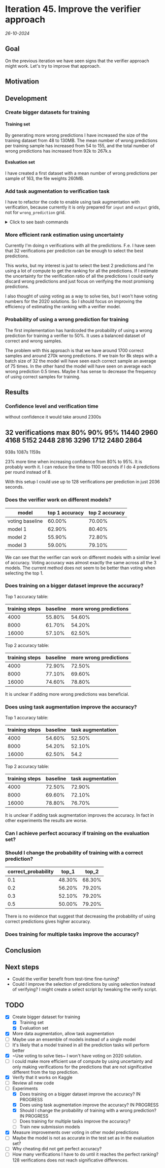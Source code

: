 # Iteration 45. Improve the verifier approach

_26-10-2024_

## Goal

On the previous iteration we have seen signs that the verifier approach might work. Let's try to improve that approach.

## Motivation

## Development

### Create bigger datasets for training

#### Training set

By generating more wrong predictions I have increased the size of the training dataset from 48 to 130MB.
The mean number of wrong predictions per training sample has increased from 54 to 155, and the total
number of wrong predictions has increased from 92k to 267k.s

#### Evaluation set

I have created a first dataset with a mean number of wrong predictions per sample of 163, the file
weights 260MB.

### Add task augmentation to verification task

I have to refactor the code to enable using task augmentation with verification, because currently
it is only prepared for `input` and `output` grids, not for `wrong_prediction` grid.

<details>
  <summary>Click to see bash commands</summary>

```bash
python fine-tuning.py \
--model_path /home/gbarbadillo/data/Qwen2.5-0.5B \
--device_map None \
--lora_r 128 \
--output_dir /mnt/hdd0/Kaggle/arc24/models/20241026_debug_task_augmentation/01_baseline_no_task_augmentation \
--train_datasets /mnt/hdd0/Kaggle/arc24/data/arc-agi_training_challenges.json output-from-examples-v1 \
--val_dataset /mnt/hdd0/Kaggle/arc24/data/arc-agi_evaluation_challenges.json output-from-examples-v1 \
--grid_encoder "GridShapeEncoder(RowNumberEncoder(MinimalGridEncoder()))" \
--max_steps 10 \
--logging_steps 1 \
--eval_steps 200 \
--batch_size 16 \
--learning_rate 1e-4 \
--max_seq_len 4096 \
--no-resume_from_checkpoint \
--random_seed 7 \
--verbose

python fine-tuning.py \
--model_path /home/gbarbadillo/data/Qwen2.5-0.5B \
--device_map None \
--lora_r 128 \
--output_dir /mnt/hdd0/Kaggle/arc24/models/20241026_debug_task_augmentation/02_task_augmentation_refactor \
--train_datasets /mnt/hdd0/Kaggle/arc24/data/arc-agi_training_challenges.json output-from-examples-v1 \
--val_dataset /mnt/hdd0/Kaggle/arc24/data/arc-agi_evaluation_challenges.json output-from-examples-v1 \
--grid_encoder "GridShapeEncoder(RowNumberEncoder(MinimalGridEncoder()))" \
--max_steps 10 \
--logging_steps 1 \
--eval_steps 200 \
--batch_size 16 \
--learning_rate 1e-4 \
--max_seq_len 4096 \
--no-resume_from_checkpoint \
--random_seed 7 \
--compose_new_task_probability 0.5 \
--verbose

python fine-tuning.py \
--model_path /home/gbarbadillo/data/Qwen2.5-0.5B \
--device_map None \
--lora_r 128 \
--output_dir /mnt/hdd0/Kaggle/arc24/models/20241026_debug_task_augmentation/03_revert_refactor \
--train_datasets /mnt/hdd0/Kaggle/arc24/data/arc-agi_training_challenges.json output-from-examples-v1 \
--val_dataset /mnt/hdd0/Kaggle/arc24/data/arc-agi_evaluation_challenges.json output-from-examples-v1 \
--grid_encoder "GridShapeEncoder(RowNumberEncoder(MinimalGridEncoder()))" \
--max_steps 10 \
--logging_steps 1 \
--eval_steps 200 \
--batch_size 16 \
--learning_rate 1e-4 \
--max_seq_len 4096 \
--no-resume_from_checkpoint \
--random_seed 7 \
--compose_new_task_probability 0.5 \
--verbose


python fine-tuning.py \
--model_path /home/gbarbadillo/data/Qwen2.5-0.5B \
--device_map None \
--lora_r 128 \
--output_dir /mnt/hdd0/Kaggle/arc24/models/20241026_debug_task_augmentation/04_verify_no_task_augmentation \
--train_datasets /mnt/hdd0/Kaggle/arc24/data/verifier/training_v0.json verify-output-from-examples-v0 \
--val_dataset /mnt/hdd0/Kaggle/arc24/data/arc-agi_evaluation_challenges.json output-from-examples-v1 \
--grid_encoder "GridShapeEncoder(RowNumberEncoder(MinimalGridEncoder()))" \
--max_steps 10 \
--logging_steps 1 \
--eval_steps 200 \
--batch_size 16 \
--learning_rate 1e-4 \
--max_seq_len 4096 \
--no-resume_from_checkpoint \
--random_seed 7 \
--compose_new_task_probability 0.0 \
--verbose

python fine-tuning.py \
--model_path /home/gbarbadillo/data/Qwen2.5-0.5B \
--device_map None \
--lora_r 128 \
--output_dir /mnt/hdd0/Kaggle/arc24/models/20241026_debug_task_augmentation/05_verify_with_task_augmentation \
--train_datasets /mnt/hdd0/Kaggle/arc24/data/verifier/training_v0.json verify-output-from-examples-v0 \
--val_dataset /mnt/hdd0/Kaggle/arc24/data/arc-agi_evaluation_challenges.json output-from-examples-v1 \
--grid_encoder "GridShapeEncoder(RowNumberEncoder(MinimalGridEncoder()))" \
--max_steps 10 \
--logging_steps 1 \
--eval_steps 200 \
--batch_size 16 \
--learning_rate 1e-4 \
--max_seq_len 4096 \
--no-resume_from_checkpoint \
--random_seed 7 \
--compose_new_task_probability 0.5 \
--verbose
```

</details>

### More efficient rank estimation using uncertainty

Currently I'm doing n verifications with all the predictions. F.e. I have seen that 32 verifications
per prediction can be enough to select the best predictions.

This works, but my interest is just to select the best 2 predictions and I'm using a lot of compute
to get the ranking for all the predictions. If I estimate the uncertainty for the verification ratio
of all the predictions I could early discard wrong predictions and just focus on verifying the most
promising predictions.

I also thought of using voting as a way to solve ties, but I won't have voting numbers for the 2020 solutions.
So I should focus on improving the efficiency of estimating the ranking with a verifier model.

### Probability of using a wrong prediction for training

The first implementation has hardcoded the probability of using a wrong prediction for training a verifier to 50%.
It uses a balanced dataset of correct and wrong samples.

The problem with this approach is that we have around 1700 correct samples and around 270k wrong predictions.
If we train for 8k steps with a batch size of 32 the model will have seen each correct sample an average of 75 times.
In the other hand the model will have seen on average each wrong prediction 0.5 times.
Maybe it has sense to decrease the frequency of using correct samples for training.

## Results

### Confidence level and verification time

without confidence it would take around 2300s

32 verifications max
80%       90%        95%
11440
2960     4168       5152
2448     2816       3296
1712     2480       2864
---------------------------
938s     1087s      1159s

23% more time when increasing confidence from 80% to 95%. It is probably worth it.
I can reduce the time to 1100 seconds if I do 4 predictions per round instead of 8.

With this setup I could use up to 128 verifications per prediction in just 2036 seconds.

### Does the verifier work on different models?

| model           | top 1 accuracy | top 2 accuracy |
|-----------------|----------------|----------------|
| voting baseline | 60.00%         | 70.00%         |
| model 1         | 62.90%         | 80.40%         |
| model 2         | 55.90%         | 72.80%         |
| model 3         | 59.00%         | 79.10%         |

We can see that the verifier can work on different models with a similar level of accuracy.
Voting accuracy was almost exactly the same across all the 3 models.
The current method does not seem to be better than voting when selecting the top 1.

### Does training on a bigger dataset improve the accuracy?

Top 1 accuracy table:

| training steps | baseline | more wrong predictions |
|----------------|----------|------------------------|
| 4000           | 55.80%   | 54.60%                 |
| 8000           | 61.70%   | 54.20%                 |
| 16000          | 57.10%   | 62.50%                 |

Top 2 accuracy table:

| training steps | baseline | more wrong predictions |
|----------------|----------|------------------------|
| 4000           | 72.90%   | 72.50%                 |
| 8000           | 77.10%   | 69.60%                 |
| 16000          | 74.60%   | 78.80%                 |

It is unclear if adding more wrong predictions was beneficial.

### Does using task augmentation improve the accuracy?

Top 1 accuracy table:

| training steps | baseline | task augmentation |
|----------------|----------|-------------------|
| 4000           | 54.60%   | 52.50%            |
| 8000           | 54.20%   | 52.10%            |
| 16000          | 62.50%   | 54.2              |

Top 2 accuracy table:

| training steps | baseline | task augmentation |
|----------------|----------|-------------------|
| 4000           | 72.50%   | 72.90%            |
| 8000           | 69.60%   | 72.10%            |
| 16000          | 78.80%   | 76.70%            |

It is unclear if adding task augmentation improves the accuracy. In fact in other experiments the results
are worse.

### Can I achieve perfect accuracy if training on the evaluation set?

### Should I change the probability of training with a correct prediction?

| correct_probability | top_1  | top_2  |
|---------------------|--------|--------|
| 0.1                 | 48.30% | 68.30% |
| 0.2                 | 56.20% | 79.20% |
| 0.3                 | 52.10% | 79.20% |
| 0.5                 | 50.00% | 79.20% |

There is no evidence that suggest that decreasing the probability of using correct predictions gives
higher accuracy.

### Does training for multiple tasks improve the accuracy?

## Conclusion

## Next steps

- Could the verifier benefit from test-time fine-tuning?
- Could I improve the selection of predictions by using selection instead of verifying? I might create a select script by tweaking the verify script.

## TODO

- [x] Create bigger dataset for training
  - [x] Training set
  - [x] Evaluation set
- [x] More data augmentation, allow task augmentation
- [ ] Maybe use an ensemble of models instead of a single model
- [ ] It's likely that a model trained in all the prediction tasks will perform better
- [x] ~Use voting to solve ties~ I won't have voting on 2020 solution.
- [ ] I could make more efficient use of compute by using uncertainty and only making verifications for
  the predictions that are not significative different from the top prediction.
- [x] Verify that it works on Kaggle
- [ ] Review all new code
- [ ] Experiments
  - [x] Does training on a bigger dataset improve the accuracy? IN PROGRESS
  - [x] Does using task augmentation improve the accuracy? IN PROGRESS
  - [x] Should I change the probability of training with a wrong prediction? IN PROGRESS
  - [ ] Does training for multiple tasks improve the accuracy?
  - [ ] Train new submission models
- [x] Measure improvements over voting in other model predictions
- [ ] Maybe the model is not as accurate in the test set as in the evaluation set?
- [ ] Why cheating did not get perfect accuracy?
- [ ] How many verifications I have to do until it reaches the perfect ranking? 128 verifications does not reach significative differences.